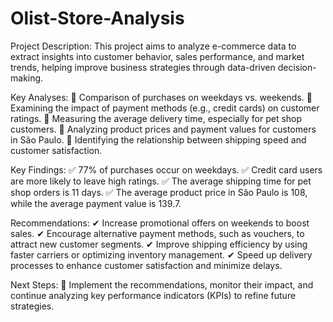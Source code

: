# Olist-Store-Analysis
Project Description:
This project aims to analyze e-commerce data to extract insights into customer behavior, sales performance, and market trends, helping improve business strategies through data-driven decision-making.

Key Analyses:
🔹 Comparison of purchases on weekdays vs. weekends.
🔹 Examining the impact of payment methods (e.g., credit cards) on customer ratings.
🔹 Measuring the average delivery time, especially for pet shop customers.
🔹 Analyzing product prices and payment values for customers in São Paulo.
🔹 Identifying the relationship between shipping speed and customer satisfaction.

Key Findings:
✅ 77% of purchases occur on weekdays.
✅ Credit card users are more likely to leave high ratings.
✅ The average shipping time for pet shop orders is 11 days.
✅ The average product price in São Paulo is 108, while the average payment value is 139.7.

Recommendations:
✔ Increase promotional offers on weekends to boost sales.
✔ Encourage alternative payment methods, such as vouchers, to attract new customer segments.
✔ Improve shipping efficiency by using faster carriers or optimizing inventory management.
✔ Speed up delivery processes to enhance customer satisfaction and minimize delays.

Next Steps:
📌 Implement the recommendations, monitor their impact, and continue analyzing key performance indicators (KPIs) to refine future strategies.








